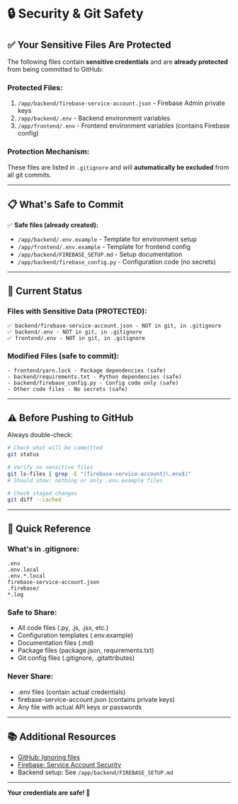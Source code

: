 # 🔒 Security & Git Safety

## ✅ Your Sensitive Files Are Protected

The following files contain **sensitive credentials** and are **already protected** from being committed to GitHub:

### Protected Files:
1. `/app/backend/firebase-service-account.json` - Firebase Admin private keys
2. `/app/backend/.env` - Backend environment variables
3. `/app/frontend/.env` - Frontend environment variables (contains Firebase config)

### Protection Mechanism:
These files are listed in `.gitignore` and will **automatically be excluded** from all git commits.

---

## 📋 What's Safe to Commit

✅ **Safe files (already created):**
- `/app/backend/.env.example` - Template for environment setup
- `/app/frontend/.env.example` - Template for frontend config
- `/app/backend/FIREBASE_SETUP.md` - Setup documentation
- `/app/backend/firebase_config.py` - Configuration code (no secrets)

---

## 🚨 Current Status

### Files with Sensitive Data (PROTECTED):
```
✅ backend/firebase-service-account.json - NOT in git, in .gitignore
✅ backend/.env - NOT in git, in .gitignore  
✅ frontend/.env - NOT in git, in .gitignore
```

### Modified Files (safe to commit):
```
- frontend/yarn.lock - Package dependencies (safe)
- backend/requirements.txt - Python dependencies (safe)
- backend/firebase_config.py - Config code only (safe)
- Other code files - No secrets (safe)
```

---

## ⚠️ Before Pushing to GitHub

Always double-check:
```bash
# Check what will be committed
git status

# Verify no sensitive files
git ls-files | grep -E "(firebase-service-account|\.env$)"
# Should show: nothing or only .env.example files

# Check staged changes
git diff --cached
```

---

## 🎯 Quick Reference

### What's in .gitignore:
```
.env
.env.local
.env.*.local
firebase-service-account.json
.firebase/
*.log
```

### Safe to Share:
- All code files (.py, .js, .jsx, etc.)
- Configuration templates (.env.example)
- Documentation files (.md)
- Package files (package.json, requirements.txt)
- Git config files (.gitignore, .gitattributes)

### Never Share:
- .env files (contain actual credentials)
- firebase-service-account.json (contains private keys)
- Any file with actual API keys or passwords

---

## 📚 Additional Resources

- [GitHub: Ignoring files](https://docs.github.com/en/get-started/getting-started-with-git/ignoring-files)
- [Firebase: Service Account Security](https://firebase.google.com/docs/admin/setup#initialize-sdk)
- Backend setup: See `/app/backend/FIREBASE_SETUP.md`

---

**Your credentials are safe! 🔐**

